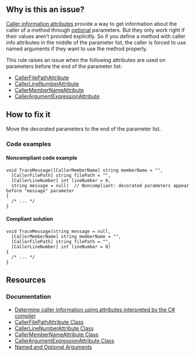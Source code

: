## Why is this an issue?

[Caller information attributes](https://learn.microsoft.com/en-us/dotnet/csharp/language-reference/attributes/caller-information)
provide a way to get information about the caller of a method through [optional](https://learn.microsoft.com/en-us/dotnet/csharp/programming-guide/classes-and-structs/named-and-optional-arguments#optional-arguments)
parameters. But they only work right if their values aren’t provided explicitly. So if you define a method with caller info attributes in the middle
of the parameter list, the caller is forced to use named arguments if they want to use the method properly.

This rule raises an issue when the following attributes are used on parameters before the end of the parameter list:

-   [CallerFilePathAttribute](https://learn.microsoft.com/en-us/dotnet/api/system.runtime.compilerservices.callerfilepathattribute)
-   [CallerLineNumberAttribute](https://learn.microsoft.com/en-us/dotnet/api/system.runtime.compilerservices.callerlinenumberattribute)
-   [CallerMemberNameAttribute](https://learn.microsoft.com/en-us/dotnet/api/system.runtime.compilerservices.callermembernameattribute)
-   [CallerArgumentExpressionAttribute](https://learn.microsoft.com/en-us/dotnet/api/system.runtime.compilerservices.callerargumentexpressionattribute)

## How to fix it

Move the decorated parameters to the end of the parameter list.

### Code examples

#### Noncompliant code example

    void TraceMessage([CallerMemberName] string memberName = "",
      [CallerFilePath] string filePath = "",
      [CallerLineNumber] int lineNumber = 0,
      string message = null)  // Noncompliant: decorated parameters appear before "message" parameter
    {
      /* ... */
    }

#### Compliant solution

    void TraceMessage(string message = null,
      [CallerMemberName] string memberName = "",
      [CallerFilePath] string filePath = "",
      [CallerLineNumber] int lineNumber = 0)
    {
      /* ... */
    }

## Resources

### Documentation

-   [Determine caller information using
  attributes interpreted by the C# compiler](https://learn.microsoft.com/en-us/dotnet/csharp/language-reference/attributes/caller-information)
-   [CallerFilePathAttribute
  Class](https://learn.microsoft.com/en-us/dotnet/api/system.runtime.compilerservices.callerfilepathattribute)
-   [CallerLineNumberAttribute
  Class](https://learn.microsoft.com/en-us/dotnet/api/system.runtime.compilerservices.callerlinenumberattribute)
-   [CallerMemberNameAttribute
  Class](https://learn.microsoft.com/en-us/dotnet/api/system.runtime.compilerservices.callermembernameattribute)
-   [CallerArgumentExpressionAttribute Class](https://learn.microsoft.com/en-us/dotnet/api/system.runtime.compilerservices.callerargumentexpressionattribute)
-   [Named
  and Optional Arguments](https://learn.microsoft.com/en-us/dotnet/csharp/programming-guide/classes-and-structs/named-and-optional-arguments#optional-arguments)